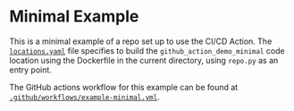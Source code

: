 # Minimal Example

This is a minimal example of a repo set up to use the CI/CD Action. The [`locations.yaml`](./locations.yaml) file
specifies to build the `github_action_demo_minimal` code location using the Dockerfile in the current
directory, using `repo.py` as an entry point.

The GitHub actions workflow for this example can be found at
[`.github/workflows/example-minimal.yml`](../../.github/workflows/example-minimal.yml).
